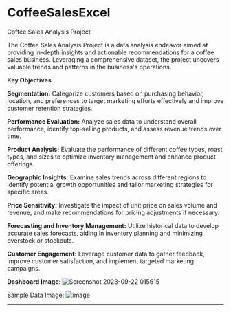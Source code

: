 # CoffeeSalesExcel
Coffee Sales Analysis Project

The Coffee Sales Analysis Project is a data analysis endeavor aimed at providing in-depth insights and actionable recommendations for a coffee sales business. Leveraging a comprehensive dataset, the project uncovers valuable trends and patterns in the business's operations.

**Key Objectives**

**Segmentation:** Categorize customers based on purchasing behavior, location, and preferences to target marketing efforts effectively and improve customer retention strategies.

**Performance Evaluation:** Analyze sales data to understand overall performance, identify top-selling products, and assess revenue trends over time.

**Product Analysis:** Evaluate the performance of different coffee types, roast types, and sizes to optimize inventory management and enhance product offerings.

**Geographic Insights:** Examine sales trends across different regions to identify potential growth opportunities and tailor marketing strategies for specific areas.

**Price Sensitivity:** Investigate the impact of unit price on sales volume and revenue, and make recommendations for pricing adjustments if necessary.

**Forecasting and Inventory Management:** Utilize historical data to develop accurate sales forecasts, aiding in inventory planning and minimizing overstock or stockouts.

**Customer Engagement:** Leverage customer data to gather feedback, improve customer satisfaction, and implement targeted marketing campaigns.


**Dashboard Image**:
![Screenshot 2023-09-22 015615](https://github.com/lawanyaarora/CoffeeSalesExcel/assets/88465845/7f8a98f1-49bc-4ccc-b6b2-d3c724d16700)


Sample Data Image: 
![image](https://github.com/lawanyaarora/CoffeeSalesExcel/assets/88465845/c35521e1-e9af-41c0-a3c4-b9af1d140ca0)


----------------------------------------------
                                                           
                                                      
